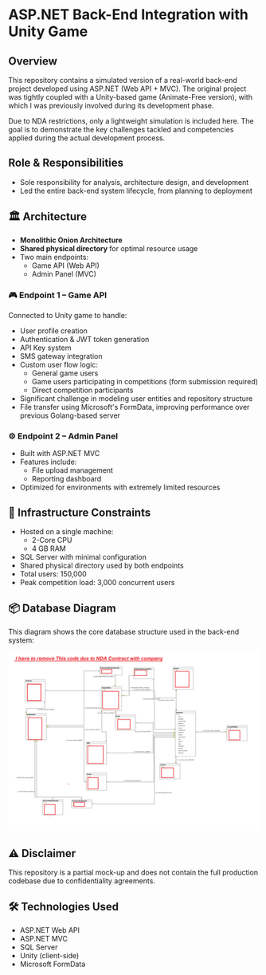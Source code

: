 # ASP.NET Back-End Integration with Unity Game

## Overview

This repository contains a simulated version of a real-world back-end project developed using ASP.NET (Web API + MVC). The original project was tightly coupled with a Unity-based game (Animate-Free version), with which I was previously involved during its development phase.

Due to NDA restrictions, only a lightweight simulation is included here. The goal is to demonstrate the key challenges tackled and competencies applied during the actual development process.

## Role & Responsibilities

- Sole responsibility for analysis, architecture design, and development  
- Led the entire back-end system lifecycle, from planning to deployment

## 🏛 Architecture

- **Monolithic Onion Architecture**  
- **Shared physical directory** for optimal resource usage  
- Two main endpoints:  
  - Game API (Web API)  
  - Admin Panel (MVC)

### 🎮 Endpoint 1 – Game API

Connected to Unity game to handle:

- User profile creation  
- Authentication & JWT token generation  
- API Key system  
- SMS gateway integration  
- Custom user flow logic:
  - General game users
  - Game users participating in competitions (form submission required)
  - Direct competition participants  
- Significant challenge in modeling user entities and repository structure  
- File transfer using Microsoft's FormData, improving performance over previous Golang-based server

### ⚙️ Endpoint 2 – Admin Panel

- Built with ASP.NET MVC  
- Features include:
  - File upload management  
  - Reporting dashboard  
- Optimized for environments with extremely limited resources

## 🧱 Infrastructure Constraints

- Hosted on a single machine:
  - 2-Core CPU  
  - 4 GB RAM  
- SQL Server with minimal configuration  
- Shared physical directory used by both endpoints  
- Total users: 150,000  
- Peak competition load: 3,000 concurrent users

## 📦 Database Diagram

This diagram shows the core database structure used in the back-end system:

![Database Diagram](Panel/wwwroot/data.png)

## ⚠️ Disclaimer

This repository is a partial mock-up and does not contain the full production codebase due to confidentiality agreements.

## 🛠 Technologies Used

- ASP.NET Web API  
- ASP.NET MVC  
- SQL Server  
- Unity (client-side)  
- Microsoft FormData

